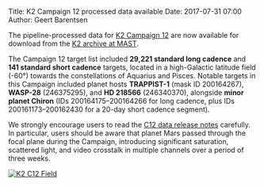 Title: K2 Campaign 12 processed data available
Date: 2017-07-31 07:00
Author: Geert Barentsen

The pipeline-processed data for
[K2 Campaign 12](k2-approved-programs.html#campaign-12)
are now available for download
from the [K2 archive at MAST](http://archive.stsci.edu/k2).

The Campaign 12 target list included <b>29,221 standard long cadence</b>
and <b>141 standard short cadence</b> targets,
located in a high-Galactic latitude field (-60&deg;)
towards the constellations of Aquarius and Pisces.
Notable targets in this Campaign included planet hosts <b>TRAPPIST-1</b> (mask ID 200164267), <b>WASP-28</b> (246375295), and <b>HD 218566</b> (246340370),
alongside <b>minor planet Chiron</b> (IDs 200164175–200164266 for long cadence, plus IDs 200161173–200162430 for a 20-day short cadence segment).

We strongly encourage users to read the [C12 data release notes](/k2-data-release-notes.html#k2-campaign-12) carefully.
In particular, users should be aware that planet Mars passed through the focal plane during the Campaign, introducing significant saturation, scattered light, and video crosstalk in multiple channels over a period of three weeks.

<a href="images/k2/k2-c12-field.png"><img class="img-responsive" style="max-width:600px;" src="images/k2/k2-c12-field.png" alt="K2 C12 Field"></a>
